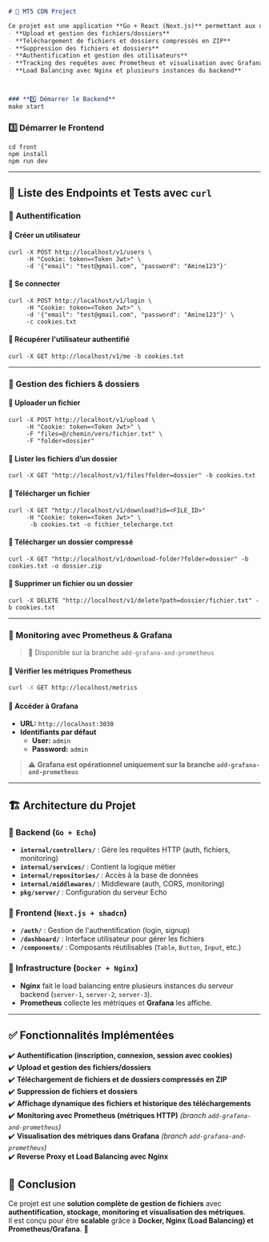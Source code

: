 ```markdown
# 📌 MT5 CDN Project

Ce projet est une application **Go + React (Next.js)** permettant aux utilisateurs de gérer des fichiers et dossiers dans un **système de stockage** avec des fonctionnalités avancées telles que :
- **Upload et gestion des fichiers/dossiers**
- **Téléchargement de fichiers et dossiers compressés en ZIP**
- **Suppression des fichiers et dossiers**
- **Authentification et gestion des utilisateurs**
- **Tracking des requêtes avec Prometheus et visualisation avec Grafana** *(branche `add-grafana-and-prometheus`)*  
- **Load Balancing avec Nginx et plusieurs instances du backend**



### **1️⃣ Démarrer le Backend**
make start
```

### **3️⃣ Démarrer le Frontend**
```
cd front
npm install
npm run dev
```

---

## 📡 Liste des Endpoints et Tests avec `curl`

### **📌 Authentification**

#### 🔹 **Créer un utilisateur**
```
curl -X POST http://localhost/v1/users \
     -H "Cookie: token=<Token Jwt>" \
     -d '{"email": "test@gmail.com", "password": "Amine123"}'
```

#### 🔹 **Se connecter**
```
curl -X POST http://localhost/v1/login \
     -H "Cookie: token=<Token Jwt>" \
     -d '{"email": "test@gmail.com", "password": "Amine123"}' \
     -c cookies.txt
```

#### 🔹 **Récupérer l'utilisateur authentifié**
```
curl -X GET http://localhost/v1/me -b cookies.txt
```

---

### **📌 Gestion des fichiers & dossiers**

#### 🔹 **Uploader un fichier**
```
curl -X POST http://localhost/v1/upload \
     -H "Cookie: token=<Token Jwt>" \
     -F "files=@/chemin/vers/fichier.txt" \
     -F "folder=dossier"
```

#### 🔹 **Lister les fichiers d’un dossier**
```
curl -X GET "http://localhost/v1/files?folder=dossier" -b cookies.txt
```

#### 🔹 **Télécharger un fichier**
```
curl -X GET "http://localhost/v1/download?id=<FILE_ID>" 
     -H "Cookie: token=<Token Jwt>" \
      -b cookies.txt -o fichier_telecharge.txt
```

#### 🔹 **Télécharger un dossier compressé**
```
curl -X GET "http://localhost/v1/download-folder?folder=dossier" -b cookies.txt -o dossier.zip
```

#### 🔹 **Supprimer un fichier ou un dossier**
```
curl -X DELETE "http://localhost/v1/delete?path=dossier/fichier.txt" -b cookies.txt
```

---

### **📌 Monitoring avec Prometheus & Grafana**
> 📍 Disponible sur la branche `add-grafana-and-prometheus`

#### 🔹 **Vérifier les métriques Prometheus**
```sh
curl -X GET http://localhost/metrics
```

#### 🔹 **Accéder à Grafana**
- **URL:** `http://localhost:3030`
- **Identifiants par défaut**  
  - **User:** `admin`
  - **Password:** `admin`

> ⚠️ **Grafana est opérationnel uniquement sur la branche `add-grafana-and-prometheus`**

---

## 🏗️ Architecture du Projet

### **📂 Backend (`Go + Echo`)**
- **`internal/controllers/`** : Gère les requêtes HTTP (auth, fichiers, monitoring)
- **`internal/services/`** : Contient la logique métier
- **`internal/repositories/`** : Accès à la base de données
- **`internal/middlewares/`** : Middleware (auth, CORS, monitoring)
- **`pkg/server/`** : Configuration du serveur Echo

### **📂 Frontend (`Next.js + shadcn`)**
- **`/auth/`** : Gestion de l'authentification (login, signup)
- **`/dashboard/`** : Interface utilisateur pour gérer les fichiers
- **`/components/`** : Composants réutilisables (`Table`, `Button`, `Input`, etc.)

### **📂 Infrastructure (`Docker + Nginx`)**
- **Nginx** fait le load balancing entre plusieurs instances du serveur backend (`server-1`, `server-2`, `server-3`).
- **Prometheus** collecte les métriques et **Grafana** les affiche.

---

## ✅ Fonctionnalités Implémentées
✔️ **Authentification (inscription, connexion, session avec cookies)**  
✔️ **Upload et gestion des fichiers/dossiers**  
✔️ **Téléchargement de fichiers et de dossiers compressés en ZIP**  
✔️ **Suppression de fichiers et dossiers**  
✔️ **Affichage dynamique des fichiers et historique des téléchargements**  
✔️ **Monitoring avec Prometheus (métriques HTTP)** *(branch `add-grafana-and-prometheus`)*  
✔️ **Visualisation des métriques dans Grafana** *(branch `add-grafana-and-prometheus`)*  
✔️ **Reverse Proxy et Load Balancing avec Nginx**  



## 📝 Conclusion
Ce projet est une **solution complète de gestion de fichiers** avec **authentification, stockage, monitoring et visualisation des métriques**.  
Il est conçu pour être **scalable** grâce à **Docker, Nginx (Load Balancing) et Prometheus/Grafana**. 🚀
```


